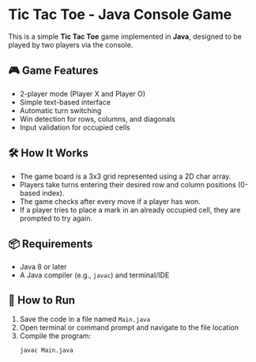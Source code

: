 # Tic Tac Toe - Java Console Game

This is a simple **Tic Tac Toe** game implemented in **Java**, designed to be played by two players via the console.

## 🎮 Game Features

- 2-player mode (Player X and Player O)
- Simple text-based interface
- Automatic turn switching
- Win detection for rows, columns, and diagonals
- Input validation for occupied cells

## 🛠️ How It Works

- The game board is a 3x3 grid represented using a 2D char array.
- Players take turns entering their desired row and column positions (0-based index).
- The game checks after every move if a player has won.
- If a player tries to place a mark in an already occupied cell, they are prompted to try again.

## 📦 Requirements

- Java 8 or later
- A Java compiler (e.g., `javac`) and terminal/IDE

## 🚀 How to Run

1. Save the code in a file named `Main.java`
2. Open terminal or command prompt and navigate to the file location
3. Compile the program:
   ```bash
   javac Main.java

